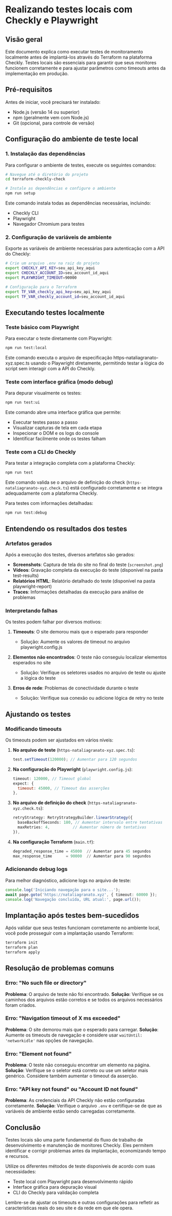 # Realizando testes locais com Checkly e Playwright

## Visão geral

Este documento explica como executar testes de monitoramento localmente antes de implantá-los através do Terraform na plataforma Checkly. Testes locais são essenciais para garantir que seus monitores funcionem corretamente e para ajustar parâmetros como timeouts antes da implementação em produção.

## Pré-requisitos

Antes de iniciar, você precisará ter instalado:

- Node.js (versão 14 ou superior)
- npm (geralmente vem com Node.js)
- Git (opcional, para controle de versão)

## Configuração do ambiente de teste local

### 1. Instalação das dependências

Para configurar o ambiente de testes, execute os seguintes comandos:

```bash
# Navegue até o diretório do projeto
cd terraform-checkly-check

# Instale as dependências e configure o ambiente
npm run setup
```

Este comando instala todas as dependências necessárias, incluindo:
- Checkly CLI
- Playwright
- Navegador Chromium para testes

### 2. Configuração de variáveis de ambiente

Exporte as variáveis de ambiente necessárias para autenticação com a API do Checkly:
```bash
# Crie um arquivo .env na raiz do projeto
export CHECKLY_API_KEY=seu_api_key_aqui
export CHECKLY_ACCOUNT_ID=seu_account_id_aqui
export PLAYWRIGHT_TIMEOUT=90000

# Configuração para o Terraform
export TF_VAR_checkly_api_key=seu_api_key_aqui
export TF_VAR_checkly_account_id=seu_account_id_aqui
```


## Executando testes localmente

### Teste básico com Playwright

Para executar o teste diretamente com Playwright:

```bash
npm run test:local
```

Este comando executa o arquivo de especificação https-nataliagranato-xyz.spec.ts usando o Playwright diretamente, permitindo testar a lógica do script sem interagir com a API do Checkly.

### Teste com interface gráfica (modo debug)

Para depurar visualmente os testes:

```bash
npm run test:ui
```

Este comando abre uma interface gráfica que permite:
- Executar testes passo a passo
- Visualizar capturas de tela em cada etapa
- Inspecionar o DOM e os logs do console
- Identificar facilmente onde os testes falham

### Teste com a CLI do Checkly

Para testar a integração completa com a plataforma Checkly:

```bash
npm run test
```

Este comando valida se o arquivo de definição do check (`https-nataliagranato-xyz.check.ts`) está configurado corretamente e se integra adequadamente com a plataforma Checkly.

Para testes com informações detalhadas:

```bash
npm run test:debug
```

## Entendendo os resultados dos testes

### Artefatos gerados

Após a execução dos testes, diversos artefatos são gerados:

- **Screenshots**: Captura de tela do site no final do teste (`screenshot.png`)
- **Vídeos**: Gravação completa da execução do teste (disponível na pasta test-results)
- **Relatórios HTML**: Relatório detalhado do teste (disponível na pasta playwright-report)
- **Traces**: Informações detalhadas da execução para análise de problemas

### Interpretando falhas

Os testes podem falhar por diversos motivos:

1. **Timeouts**: O site demorou mais que o esperado para responder
   - Solução: Aumente os valores de timeout no arquivo playwright.config.js

2. **Elementos não encontrados**: O teste não conseguiu localizar elementos esperados no site
   - Solução: Verifique os seletores usados no arquivo de teste ou ajuste a lógica do teste

3. **Erros de rede**: Problemas de conectividade durante o teste
   - Solução: Verifique sua conexão ou adicione lógica de retry no teste

## Ajustando os testes

### Modificando timeouts

Os timeouts podem ser ajustados em vários níveis:

1. **No arquivo de teste** (`https-nataliagranato-xyz.spec.ts`):
   ```typescript
   test.setTimeout(120000); // Aumentar para 120 segundos
   ```

2. **Na configuração do Playwright** (`playwright.config.js`):
   ```javascript
   timeout: 120000, // Timeout global
   expect: {
     timeout: 45000, // Timeout das asserções
   },
   ```

3. **No arquivo de definição do check** (`https-nataliagranato-xyz.check.ts`):
   ```typescript
   retryStrategy: RetryStrategyBuilder.linearStrategy({
     baseBackoffSeconds: 180, // Aumentar intervalo entre tentativas
     maxRetries: 4,          // Aumentar número de tentativas
   }),
   ```

4. **Na configuração Terraform** (`main.tf`):
   ```terraform
   degraded_response_time = 45000  // Aumentar para 45 segundos
   max_response_time      = 90000  // Aumentar para 90 segundos
   ```

### Adicionando debug logs

Para melhor diagnóstico, adicione logs no arquivo de teste:

```typescript
console.log('Iniciando navegação para o site...');
await page.goto('https://nataliagranato.xyz', { timeout: 60000 });
console.log('Navegação concluída, URL atual:', page.url());
```

## Implantação após testes bem-sucedidos

Após validar que seus testes funcionam corretamente no ambiente local, você pode prosseguir com a implantação usando Terraform:

```bash
terraform init
terraform plan
terraform apply
```

## Resolução de problemas comuns

### Erro: "No such file or directory"

**Problema**: O arquivo de teste não foi encontrado.
**Solução**: Verifique se os caminhos dos arquivos estão corretos e se todos os arquivos necessários foram criados.

### Erro: "Navigation timeout of X ms exceeded"

**Problema**: O site demorou mais que o esperado para carregar.
**Solução**: Aumente os timeouts de navegação e considere usar `waitUntil: 'networkidle'` nas opções de navegação.

### Erro: "Element not found"

**Problema**: O teste não conseguiu encontrar um elemento na página.
**Solução**: Verifique se o seletor está correto ou use um seletor mais genérico. Considere também aumentar o timeout da asserção.

### Erro: "API key not found" ou "Account ID not found"

**Problema**: As credenciais da API Checkly não estão configuradas corretamente.
**Solução**: Verifique o arquivo `.env` e certifique-se de que as variáveis de ambiente estão sendo carregadas corretamente.

## Conclusão

Testes locais são uma parte fundamental do fluxo de trabalho de desenvolvimento e manutenção de monitores Checkly. Eles permitem identificar e corrigir problemas antes da implantação, economizando tempo e recursos.

Utilize os diferentes métodos de teste disponíveis de acordo com suas necessidades:
- Teste local com Playwright para desenvolvimento rápido
- Interface gráfica para depuração visual
- CLI do Checkly para validação completa

Lembre-se de ajustar os timeouts e outras configurações para refletir as características reais do seu site e da rede em que ele opera.